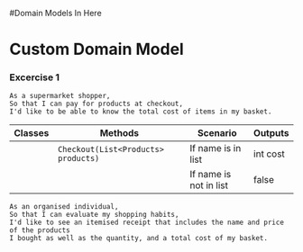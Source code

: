 #Domain Models In Here
# Custom Domain Model

### Excercise 1

```
As a supermarket shopper,
So that I can pay for products at checkout,
I'd like to be able to know the total cost of items in my basket.
```

| Classes         | Methods                                     | Scenario               | Outputs |
|-----------------|---------------------------------------------|------------------------|---------|
|                 | `Checkout(List<Products> products)` | If name is in list     | int cost    |
|                 |                                             | If name is not in list | false   |



```
As an organised individual,
So that I can evaluate my shopping habits,
I'd like to see an itemised receipt that includes the name and price of the products
I bought as well as the quantity, and a total cost of my basket.
```
